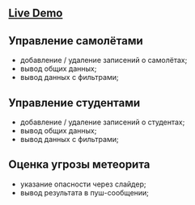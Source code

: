 ## [Live Demo](https://vv-manager-react.web.app/)

## Управление самолётами
* добавление / удаление записений о самолётах;
* вывод общих данных;
* вывод данных с фильтрами;

## Управление студентами
* добавление / удаление записений о студентах;
* вывод общих данных;
* вывод данных с фильтрами;

## Оценка угрозы метеорита
* указание опасности через слайдер;
* вывод результата в пуш-сообщении;

